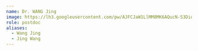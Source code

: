 ```yaml
---
name: Dr. WANG Jing
image: https://lh3.googleusercontent.com/pw/AJFCJaW1LlMM8MK6AQucN-S3DioLeNUG1Ybjp7PBEt3ed9wflu7nz0ROHdPysgSA2chsQr-EF1FzJYvRj-3U9gG4_DOoXQ30rLLQpaqflie4NaER_tBvpMPrDjutsxfgMsXz_IhK7F5PNVFmtorhgfR2ZApu=w577-h577-s-no
role: postdoc
aliases:
  - Wang Jing
  - Jing Wang
---
```

